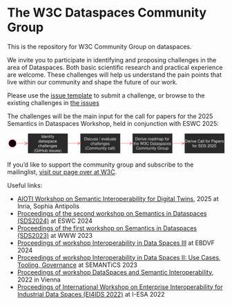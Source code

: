 
# The W3C Dataspaces Community Group

This is the repository for W3C Community Group on dataspaces. 

We invite you to participate in identifying and proposing challenges in the area of Dataspaces. Both basic scientific research and practical experience are welcome. These challenges will help us understand the pain points that live within our community and shape the future of our work.

Please use the [issue template](https://github.com/w3c-cg/dataspaces/issues/new/choose) to submit a challenge, or browse to the existing challenges in [the issues](https://github.com/w3c-cg/dataspaces/issues)

The challenges will be the main input for the call for papers for the 2025 Semantics in Dataspaces Workshop, held in conjunction with ESWC 2025:

![Roadmap process](roadmap-process.svg)

If you’d like to support the community group and subscribe to the mailinglist, [visit our page over at W3C](https://www.w3.org/community/dataspaces/).

Useful links:
 * [AIOTI Workshop on Semantic Interoperability for Digital Twins](https://www.ercim.eu/events/aioti-workshop-on-semantic-interoperability-for-digital-twins), 2025 at Inria, Sophia Antipolis
 * [Proceedings of the second workshop on Semantics in Dataspaces (SDS2024)](https://ceur-ws.org/Vol-3705/) at ESWC 2024
 * [Proceedings of the first workshop on Semantics in Dataspaces (SDS2023)](https://dl.acm.org/doi/proceedings/10.1145/3543873#heading28) at WWW 2023
 * [Proceedings of workshop Interoperability in Data Spaces III](https://semantic.internationaldataspaces.org/workshop-2024/) at EBDVF 2024
 * [Proceedings of workshop Interoperability in Data Spaces II: Use Cases, Tooling, Governance](https://semantic.internationaldataspaces.org/workshop-2023/) at SEMANTiCS 2023
 * [Proceedings of workshop DataSpaces and Semantic Interoperability](https://semantic.internationaldataspaces.org/workshop-2022/), 2022 in Vienna
 * [Proceedings of International Workshop on Enterprise Interoperability for Industrial Data Spaces (EI4IDS 2022)](https://ei4ids2022.github.io/EI4IDS2022/) at I-ESA 2022
